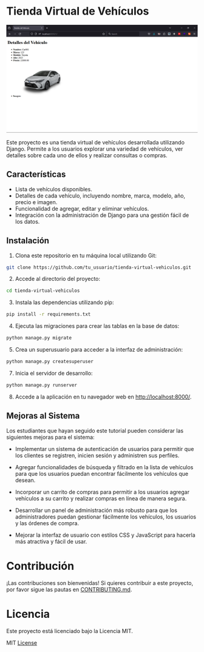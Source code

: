 # Tienda Virtual de Vehículos

<div align="center">

![Tienda Virtual de Vehículos](./img/app_django_vehiculos.png)

</div>

Este proyecto es una tienda virtual de vehículos desarrollada utilizando Django. Permite a los usuarios explorar una variedad de vehículos, ver detalles sobre cada uno de ellos y realizar consultas o compras.

## Características

-   Lista de vehículos disponibles.
-   Detalles de cada vehículo, incluyendo nombre, marca, modelo, año, precio e imagen.
-   Funcionalidad de agregar, editar y eliminar vehículos.
-   Integración con la administración de Django para una gestión fácil de los datos.

## Instalación

1. Clona este repositorio en tu máquina local utilizando Git:

``` bash
git clone https://github.com/tu_usuario/tienda-virtual-vehiculos.git
```
2. Accede al directorio del proyecto:

``` bash
cd tienda-virtual-vehiculos
```
3. Instala las dependencias utilizando pip:

``` bash
pip install -r requirements.txt
```
4. Ejecuta las migraciones para crear las tablas en la base de datos:

``` bash
python manage.py migrate
```
5. Crea un superusuario para acceder a la interfaz de administración:

``` bash
python manage.py createsuperuser
```
7. Inicia el servidor de desarrollo:

``` bash
python manage.py runserver
```
8. Accede a la aplicación en tu navegador web en [http://localhost:8000/](http://localhost:8000/).

## Mejoras al Sistema

Los estudiantes que hayan seguido este tutorial pueden considerar las siguientes mejoras para el sistema:

- Implementar un sistema de autenticación de usuarios para permitir que los clientes se registren, inicien sesión y administren sus perfiles.

- Agregar funcionalidades de búsqueda y filtrado en la lista de vehículos para que los usuarios puedan encontrar fácilmente los vehículos que desean.

- Incorporar un carrito de compras para permitir a los usuarios agregar vehículos a su carrito y realizar compras en línea de manera segura.

- Desarrollar un panel de administración más robusto para que los administradores puedan gestionar fácilmente los vehículos, los usuarios y las órdenes de compra.

- Mejorar la interfaz de usuario con estilos CSS y JavaScript para hacerla más atractiva y fácil de usar.

# Contribución

¡Las contribuciones son bienvenidas! Si quieres contribuir a este proyecto, por favor sigue las pautas en [CONTRIBUTING.md](CONTRIBUTING.md).

# Licencia

Este proyecto está licenciado bajo la Licencia MIT.

MIT [License](LICENSE)
